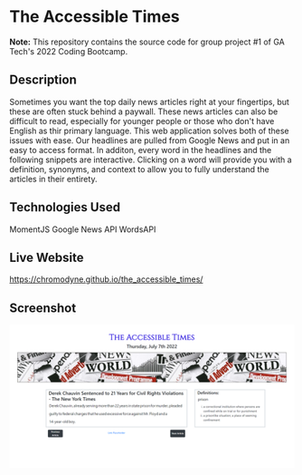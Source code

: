 
# The Accessible Times #

**Note:** This repository contains the source code for group project #1 of GA Tech's 2022 Coding Bootcamp.

## Description ##

Sometimes you want the top daily news articles right at your fingertips, but these are often stuck behind a paywall.  These news articles can also be difficult to read, especially for younger people or those who don't have English as thir primary language.  This web application solves both of these issues with ease.  Our headlines are pulled from Google News and put in an easy to access format.  In additon, every word in the headlines and the following snippets are interactive.  Clicking on a word will provide you with a definition, synonyms, and context to allow you to fully understand the articles in their entirety. 

## Technologies Used ##

MomentJS
Google News API
WordsAPI

## Live Website ##

https://chromodyne.github.io/the_accessible_times/

## Screenshot ##

![The Accessible Times](./assets/img/WebScreenshot.png "The Accessible Times")